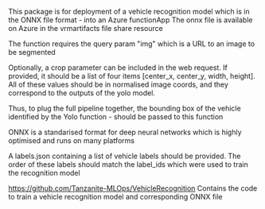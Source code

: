 This package is for deployment of a vehicle recognition model which is in the ONNX file format - into an Azure functionApp
The onnx file is available on Azure in the vrmartifacts file share resource

The function requires the query param "img" which is a URL to an image to be segmented

Optionally, a crop parameter can be included in the web request. If provided, it should be a list of four items 
[center_x, center_y, width, height]. All of these values should be in normalised image coords, and they correspond to 
the outputs of the yolo model.

Thus, to plug the full pipeline together, the bounding box of the vehicle identified by the Yolo function - should be passed to this function

ONNX is a standarised format for deep neural networks which is highly optimised and runs on many platforms

A labels.json containing a list of vehicle labels should be provided. The order of these labels should match the 
label_ids which were used to train the recognition model

https://github.com/Tanzanite-MLOps/VehicleRecognition Contains the code to train a vehicle recognition model and corresponding ONNX file
